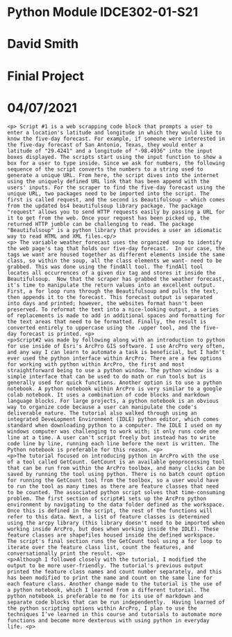 # Python Module IDCE302-01-S21
# David Smith 
# Finial Project 
# 04/07/2021 

    <p> Script #1 is a web scrapping code block that prompts a user to enter a location's latitude and longitude in which they would like to know the five-day forecast. For example, if someone were interested in the five-day forecast of San Antonio, Texas, they would enter a latitude of "29.4241" and a longitude of "-98.4936" into the input boxes displayed. The scripts start using the input function to show a box for a user to type inside. Since we ask for numbers, the following sequence of the script converts the numbers to a string used to generate a unique URL. From here, the script dives into the internet using the uniquely defined URL link that has been append with the users' inputs. For the scraper to find the five-day forecast using the unique URL, two packages need to be imported into the script. The first is called request, and the second is Beautifulsoup – which comes from the updated bs4 beautifulsoup library package. The package "request" allows you to send HTTP requests easily by passing a URL for it to get from the web. Once your request has been picked up, the returned HTTP jumble can be challenging to read. The package "Beautifulsoup" is a python library that provides a user an idiomatic way to read HTML and XML files.<p/>
    <p> The variable weather_forecast uses the organized soup to identify the web page's tag that holds our five-day forecast.  In our case, the tags we want are housed together as different elements inside the same class, so within the soup, all the class elements we want- need to be grabbed. This was done using the findAll tool. The findAll tool locates all occurrences of a given div tag and stores it inside the Beautifulsoup.  Now that the scraper has grabbed the weather forecast, it's time to manipulate the return values into an excellent output. First, a for loop runs through the Beautifulsoup and pulls the text, then appends it to the forecast. This forecast output is separated into days and printed; however, the websites format hasn't been preserved. To reformat the text into a nice-looking output, a series of replacements is made to add in additional spaces and formatting for the text areas that need to be formatted. Finally, the result is converted entirely to uppercase using the .upper tool, and the five-day forecast is printed. <p>
    <p>Script#2 was made by following along with an introduction to python for use inside of Esri's ArcPro GIS software. I use ArcPro very often, and any way I can learn to automate a task is beneficial, but I hadn't ever used the python interface within ArcPro. There are a few options for working with python within ArcPro, the first and most straightforward being to use a python window. The python window is a simple interface that can be used to do math or run tools but is generally used for quick functions. Another option is to use a python notebook. A python notebook within ArcPro is very similar to a google colab notebook. It uses a combination of code blocks and markdown language blocks. For large projects, a python notebook is an obvious way to organize code because a user can manipulate the code's deliverable nature. The tutorial also walked through using an integrated DeveLopment Environment (IDLE) python editor, which comes standard when downloading python to a computer. The IDLE I used on my windows computer was challenging to work with; it only runs code one line at a time. A user can't script freely but instead has to write code line by line, running each line before the next is written. The Python notebook is preferable for this reason. <p>
    <p>The tutorial focused on introducing python in ArcPro with the use of a tool called GetCount. GetCount is an available geoprocessing tool that can be run from within the ArcPro toolbox, and many clicks can be saved by running the tool using python. There is no batch count option for running the GetCount tool from the toolbox, so a user would have to run the tool as many times as there are feature classes that need to be counted. The associated python script solves that time-consuming problem. The first section of script#1 sets up the ArcPro python environment by navigating to the data folder defined as the workspace. Once this is defined in the script, the rest of the functions will refer to this data. Next, a list of feature classes is determined using the arcpy library (this library doesn't need to be imported when working inside ArcPro, but does when working inside the IDLE). These feature classes are shapefiles housed inside the defined workspace. The script's final section runs the GetCount tool using a for loop to iterate over the feature class list, count the features, and conversationally print the result. <p>
    <p>Although I followed closely with the tutorial, I modified the output to be more user-friendly. The tutorial's previous output printed the feature class names and count number separately, and this has been modified to print the name and count on the same line for each feature class. Another change made to the tutorial is the use of a python notebook, which I learned from a different tutorial. The python notebook is preferable to me for its use of markdown and separate code blocks that can be run independently.  Having learned of the python scripting options within ArcPro, I plan to use the techniques I’ve learned in this course and tutorials to automate more functions and become more dexterous with using python in everyday life. <p>  

 
